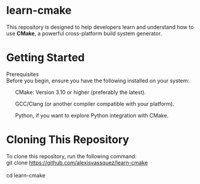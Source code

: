 # learn-cmake
<p>This repository is designed to help developers learn and understand how to use <b>CMake</b>, a powerful cross-platform build system generator.</p>

# Getting Started
<p>Prerequisites
<br>Before you begin, ensure you have the following installed on your system:</br>
<ul>CMake: Version 3.10 or higher (preferably the latest).</ul>
<ul>GCC/Clang (or another compiler compatible with your platform).</ul>
<ul>Python, if you want to explore Python integration with CMake.</ul></p>

# Cloning This Repository
To clone this repository, run the following command:
<br>git clone https://github.com/alexisvassquez/learn-cmake</br>
<br>cd learn-cmake</br>
